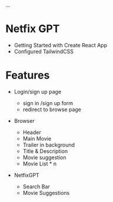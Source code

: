 ...
# Netfix GPT

- Getting Started with Create React App
- Configured TailwindCSS


# Features
- Login/sign up page
  - sign in /sign up form
  - redirect to browse page 
- Browser
  - Header
  - Main Movie 
  - Trailer in background
  - Title & Description
  - Movie suggestion
  - Movie List * n

- NetfixGPT
  - Search Bar
  - Movie Suggestions


    
 